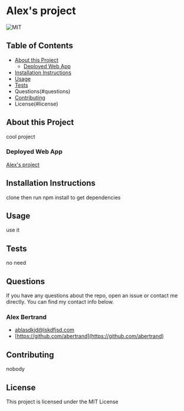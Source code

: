 # Alex's project

![MIT](https://img.shields.io/badge/license-MIT-blue)

## Table of Contents
* [About this Project](#about-the-project)
  *  [Deployed Web App](#depolyed-web-app)
* [Installation Instructions](#installation-instructions)
* [Usage](#usage)
* [Tests](#tests)
* Questions(#questions)
* [Contributing](#contributing)
* License(#license)


## About this Project
cool project

### Deployed Web App
[Alex's project](https://github.com/ambertrand/ReadMe-Generator)

## Installation Instructions
clone then run npm install to get dependencies


## Usage
use it


## Tests
no need


## Questions
If you have any questions about the repo, open an issue or contact me directly.  You can find my contact info below.


### Alex Bertrand
* [ablasdkjd@lskdfjsd.com](ablasdkjd@lskdfjsd.com)
* [https://github.com/abertrand](https://github.com/abertrand)

## Contributing
nobody

## License
This project is licensed under the MIT License

